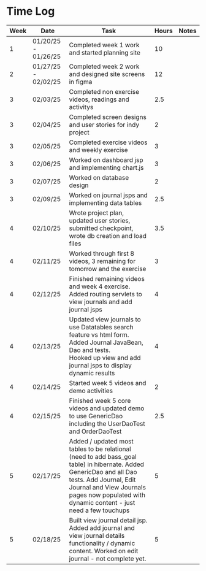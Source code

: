 # Time Log

| Week | Date                | Task                                                                                                                                                                                                                                         | Hours | Notes|
|------|---------------------|----------------------------------------------------------------------------------------------------------------------------------------------------------------------------------------------------------------------------------------------|----|------|
| 1    | 01/20/25 - 01/26/25 | Completed week 1 work and started planning site                                                                                                                                                                                              | 10 | |
| 2    | 01/27/25 - 02/02/25 | Completed week 2 work and designed site screens in figma                                                                                                                                                                                     | 12 | |
| 3    | 02/03/25            | Completed non exercise videos, readings and activitys                                                                                                                                                                                        | 2.5 | |
| 3    | 02/04/25            | Completed screen designs and user stories for indy project                                                                                                                                                                                   | 2  | |
| 3    | 02/05/25            | Completed exercise videos and weekly exercise                                                                                                                                                                                                | 3  | |
| 3    | 02/06/25            | Worked on dashboard jsp and implementing chart.js                                                                                                                                                                                            | 3  | |
| 3    | 02/07/25            | Worked on database design                                                                                                                                                                                                                    | 2  | |
| 3    | 02/09/25            | Worked on journal jsps and implementing data tables                                                                                                                                                                                          | 2.5 | |
| 4    | 02/10/25            | Wrote project plan, updated user stories, submitted checkpoint, wrote db creation and load files                                                                                                                                             | 3.5 | |
| 4    | 02/11/25            | Worked through first 8 videos, 3 remaining for tomorrow and the exercise                                                                                                                                                                     | 3  | |
| 4    | 02/12/25            | Finished remaining videos and week 4 exercise. Added routing servlets to view journals and add journal jsps                                                                                                                                  | 4  | |
| 4    | 02/13/25            | Updated view journals to use Datatables search feature vs html form. Added Journal JavaBean, Dao and tests.<br/> Hooked up view and add journal jsps to display dynamic results                                                              | 4  | |
| 4    | 02/14/25            | Started week 5 videos and demo activities                                                                                                                                                                                                    | 2  | |
| 4    | 02/15/25            | Finished week 5 core videos and updated demo to use GenericDao including the UserDaoTest and OrderDaoTest                                                                                                                                    | 2.5 | |
| 5    | 02/17/25            | Added / updated most tables to be relational (need to add bass_goal table) in hibernate. Added GenericDao and all Dao tests. Add Journal, Edit Journal and View Journals pages now populated with dynamic content - just need a few touchups | 5 | |
| 5    | 02/18/25            | Built view journal detail jsp. Added add journal and view journal details functionality / dynamic content. Worked on edit journal - not complete yet.                                                                                        | 5 | |